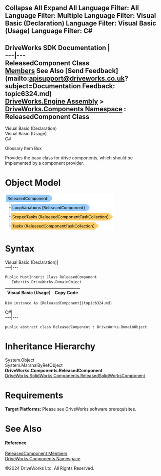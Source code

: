        

 Collapse All Expand All  Language Filter: All  Language Filter: Multiple  Language Filter: Visual Basic (Declaration) Language Filter: Visual Basic (Usage) Language Filter: C#  
---  
DriveWorks SDK Documentation  |   
---|---  
ReleasedComponent Class   
[Members](topic6325.md) See Also [Send Feedback](mailto:apisupport@driveworks.co.uk?subject=Documentation Feedback: topic6324.md)  
[DriveWorks.Engine Assembly](topic2156.md) > [DriveWorks.Components Namespace](topic6089.md) : ReleasedComponent Class  
---  
  
Visual Basic (Declaration)    
Visual Basic (Usage)    
C# 

Glossary Item Box

Provides the base class for drive components, which should be implemented by a component provider. 

# Object Model

![](dotnetdiagramimages/image328.png)

# Syntax

Visual Basic (Declaration)|   
---|---  
      
    
    Public MustInherit Class ReleasedComponent 
       Inherits DriveWorks.DomainObject  
  
Visual Basic (Usage)| Copy Code  
---|---  
      
    
    Dim instance As [ReleasedComponent](topic6324.md)  
  
C#|   
---|---  
      
    
    public abstract class ReleasedComponent : DriveWorks.DomainObject   
  
# Inheritance Hierarchy

System.Object  
System.MarshalByRefObject  
**DriveWorks.Components.ReleasedComponent**  
[DriveWorks.SolidWorks.Components.ReleasedSolidWorksComponent](topic15029.md)  


# Requirements

**Target Platforms:** Please see DriveWorks software prerequisites.

# See Also

#### Reference

[ReleasedComponent Members](topic6325.md)   
[DriveWorks.Components Namespace](topic6089.md)

©2024 DriveWorks Ltd. All Rights Reserved.

